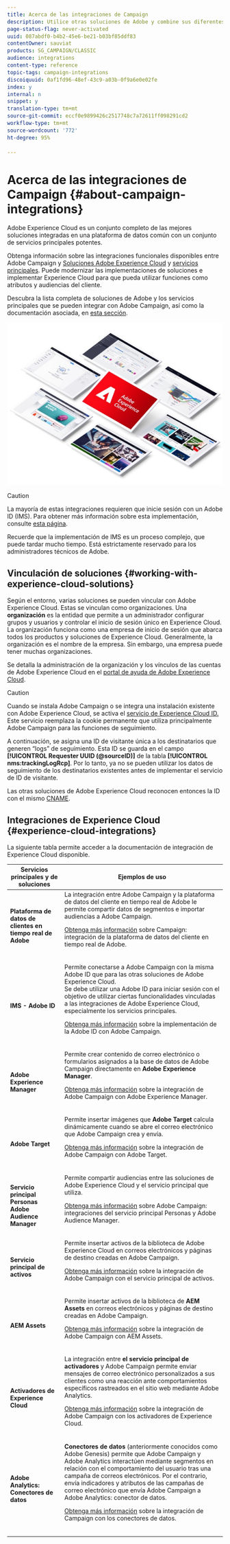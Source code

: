 ```yaml
---
title: Acerca de las integraciones de Campaign
description: Utilice otras soluciones de Adobe y combine sus diferentes capacidades con la Campaña.
page-status-flag: never-activated
uuid: 087abdf0-b4b2-45e6-be21-b03bf85ddf83
contentOwner: sauviat
products: SG_CAMPAIGN/CLASSIC
audience: integrations
content-type: reference
topic-tags: campaign-integrations
discoiquuid: 0af1fd96-48ef-43c9-a03b-0f9a6e0e02fe
index: y
internal: n
snippet: y
translation-type: tm+mt
source-git-commit: eccf0e9899426c2517748c7a72611ff098291cd2
workflow-type: tm+mt
source-wordcount: '772'
ht-degree: 95%

---
```



# Acerca de las integraciones de Campaign {#about-campaign-integrations}

Adobe Experience Cloud es un conjunto completo de las mejores soluciones integradas en una plataforma de datos común con un conjunto de servicios principales potentes.

Obtenga información sobre las integraciones funcionales disponibles entre Adobe Campaign y [Soluciones Adobe Experience Cloud](https://docs.adobe.com/content/help/es-ES/core-services/interface/marketing-cloud-integrations.html) y [servicios principales](https://docs.adobe.com/content/help/es-ES/core-services/interface/about-core-services/core-services.html). Puede modernizar las implementaciones de soluciones e implementar Experience Cloud para que pueda utilizar funciones como atributos y audiencias del cliente.

Descubra la lista completa de soluciones de Adobe y los servicios principales que se pueden integrar con Adobe Campaign, así como la documentación asociada, en [esta sección](#experience-cloud-integrations).

![](assets/ExCloud-solutions.png)


>[!CAUTION]
>
>La mayoría de estas integraciones requieren que inicie sesión con un Adobe ID (IMS). Para obtener más información sobre esta implementación, consulte [esta página](../../integrations/using/about-adobe-id.md).
>
>Recuerde que la implementación de IMS es un proceso complejo, que puede tardar mucho tiempo. Está estrictamente reservado para los administradores técnicos de Adobe.

## Vinculación de soluciones {#working-with-experience-cloud-solutions}

Según el entorno, varias soluciones se pueden vincular con Adobe Experience Cloud. Estas se vinculan como organizaciones. Una **organización** es la entidad que permite a un administrador configurar grupos y usuarios y controlar el inicio de sesión único en Experience Cloud. La organización funciona como una empresa de inicio de sesión que abarca todos los productos y soluciones de Experience Cloud. Generalmente, la organización es el nombre de la empresa. Sin embargo, una empresa puede tener muchas organizaciones.

Se detalla la administración de la organización y los vínculos de las cuentas de Adobe Experience Cloud en el [portal de ayuda de Adobe Experience Cloud](https://docs.adobe.com/content/help/en/core-services/interface/manage-users-and-products/organizations.html).

>[!CAUTION]
>
>Cuando se instala Adobe Campaign o se integra una instalación existente con Adobe Experience Cloud, se activa el [servicio de Experience Cloud ID. ](https://docs.adobe.com/content/help/en/id-service/using/home.html) Este servicio reemplaza la cookie permanente que utiliza principalmente Adobe Campaign para las funciones de seguimiento.
>
>A continuación, se asigna una ID de visitante única a los destinatarios que generen “logs” de seguimiento. Esta ID se guarda en el campo **[!UICONTROL Requester UUID (@sourceID)]** de la tabla **[!UICONTROL nms:trackingLogRcp]**. Por lo tanto, ya no se pueden utilizar los datos de seguimiento de los destinatarios existentes antes de implementar el servicio de ID de visitante.
>
>Las otras soluciones de Adobe Experience Cloud reconocen entonces la ID con el mismo [CNAME](https://docs.adobe.com/content/help/en/id-service/using/reference/analytics-reference/cname.html).

## Integraciones de Experience Cloud {#experience-cloud-integrations}

La siguiente tabla permite acceder a la documentación de integración de Experience Cloud disponible.

<table> 
 <thead> 
  <tr> 
   <th> Servicios principales y de soluciones<br /> </th> 
   <th> Ejemplos de uso<br /> </th> 
  </tr> 
 </thead> 
 <tbody> 
  <tr> 
   <td> <strong>Plataforma de datos de clientes en tiempo real de Adobe</strong><br /> </td> 
   <td> La integración entre Adobe Campaign y la plataforma de datos del cliente en tiempo real de Adobe le permite compartir datos de segmentos e importar audiencias a Adobe Campaign.<br /> <p><a href="https://docs.adobe.com/content/help/es-ES/experience-platform/rtcdp/destinations/destinations-cat/adobe-destinations/adobe-campaign-destination.html">Obtenga más información</a> sobre Campaign: integración de la plataforma de datos del cliente en tiempo real de Adobe.</p><br /> </td> 
  </tr> 
  <tr> 
   <td> <strong>IMS - Adobe ID</strong><br /> </td> 
   <td> Permite conectarse a Adobe Campaign con la misma Adobe ID que para las otras soluciones de Adobe Experience Cloud.<br /> Se debe utilizar una Adobe ID para iniciar sesión con el objetivo de utilizar ciertas funcionalidades vinculadas a las integraciones de Adobe Experience Cloud, especialmente los servicios principales.<br /> <p><a href="../../integrations/using/about-adobe-id.md">Obtenga más información</a> sobre la implementación de la Adobe ID con Adobe Campaign.</p><br /> </td> 
  </tr> 
  <tr> 
   <td> <strong>Adobe Experience Manager</strong><br /> </td> 
   <td> Permite crear contenido de correo electrónico o formularios asignados a la base de datos de Adobe Campaign directamente en <strong>Adobe Experience Manager</strong>.<br /> <p><a href="../../integrations/using/about-adobe-experience-manager.md">Obtenga más información</a> sobre la integración de Adobe Campaign con Adobe Experience Manager.</p><br /> </td> 
  </tr> 
  <tr> 
   <td> <strong>Adobe Target</strong><br /> </td> 
   <td> Permite insertar imágenes que <strong>Adobe Target</strong> calcula dinámicamente cuando se abre el correo electrónico que Adobe Campaign crea y envía.<br /> <p><a href="../../integrations/using/integrating-with-adobe-target.md">Obtenga más información</a> sobre la integración de Adobe Campaign con Adobe Target.</p><br /> </td> 
  </tr> 
  <tr> 
   <td> <strong>Servicio principal Personas</strong><br /> <strong>Adobe Audience Manager</strong><br /> </td> 
   <td> Permite compartir audiencias entre las soluciones de Adobe Experience Cloud y el servicio principal que utiliza.<br /> <p><a href="../../integrations/using/sharing-audiences-with-adobe-experience-cloud.md">Obtenga más información</a> sobre Adobe Campaign: integraciones del servicio principal Personas y Adobe Audience Manager.</p><br /> </td> 
  </tr> 
  <tr> 
   <td> <strong>Servicio principal de activos</strong><br /> </td> 
   <td> Permite insertar activos de la biblioteca de Adobe Experience Cloud en correos electrónicos y páginas de destino creadas en Adobe Campaign.<br /> <p><a href="../../integrations/using/configuring-access-to-assets.md#integrating-with-experience-cloud-assets">Obtenga más información</a> sobre la integración de Adobe Campaign con el servicio principal de activos.</p><br /> </td> 
  </tr> 
  <tr> 
   <td> <strong>AEM Assets</strong><br /> </td> 
   <td> Permite insertar activos de la biblioteca de <strong>AEM Assets</strong> en correos electrónicos y páginas de destino creadas en Adobe Campaign.<br /> <p><a href="../../integrations/using/configuring-access-to-assets.md#integrating-with-aem-assets">Obtenga más información</a> sobre la integración de Adobe Campaign con AEM Assets.</p><br /> </td> 
  </tr> 
  <tr> 
   <td> <strong>Activadores de Experience Cloud</strong><br /> </td> 
   <td> La integración entre <strong>el servicio principal de activadores</strong> y Adobe Campaign permite enviar mensajes de correo electrónico personalizados a sus clientes como una reacción ante comportamientos específicos rastreados en el sitio web mediante Adobe Analytics.<br /> <p><a href="https://helpx.adobe.com/es/campaign/kb/triggers-and-campaign.html">Obtenga más información</a> sobre la integración de Adobe Campaign con los activadores de Experience Cloud.</p><br /> </td> 
  </tr> 
  <tr> 
   <td> <strong>Adobe Analytics: Conectores de datos</strong><br /> </td> 
   <td> <strong>Conectores de datos</strong> (anteriormente conocidos como Adobe Genesis) permite que Adobe Campaign y Adobe Analytics interactúen mediante segmentos en relación con el comportamiento del usuario tras una campaña de correos electrónicos. Por el contrario, envía indicadores y atributos de las campañas de correo electrónico que envía Adobe Campaign a Adobe Analytics: conector de datos.<br /> <p><a href="../../platform/using/adobe-analytics-data-connector.md">Obtenga más información</a> sobre la integración de Campaign con los conectores de datos.</p><br /> </td> 
  </tr> 
 </tbody> 
</table>

